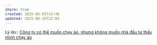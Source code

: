 ```yaml
---
share: true
created: 2025-06-05T14:48
updated: 2025-08-16T22:04
---
```

Lý do:: [Công ty có thể muốn chạy ảo, nhưng không muốn nhà đầu tư thấy mình chạy ảo](./C%C3%B4ng%20ty%20c%C3%B3%20th%E1%BB%83%20mu%E1%BB%91n%20ch%E1%BA%A1y%20%E1%BA%A3o,%20nh%C6%B0ng%20kh%C3%B4ng%20mu%E1%BB%91n%20nh%C3%A0%20%C4%91%E1%BA%A7u%20t%C6%B0%20th%E1%BA%A5y%20m%C3%ACnh%20ch%E1%BA%A1y%20%E1%BA%A3o.md)
